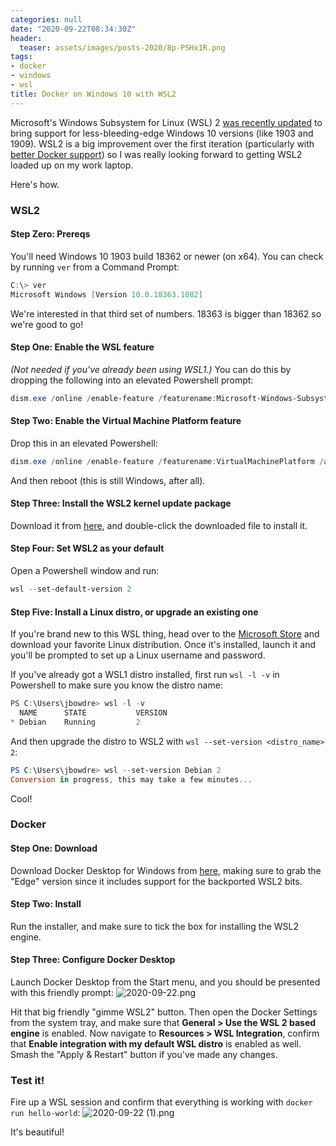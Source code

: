 ```yaml
---
categories: null
date: "2020-09-22T08:34:30Z"
header:
  teaser: assets/images/posts-2020/8p-PSHx1R.png
tags:
- docker
- windows
- wsl
title: Docker on Windows 10 with WSL2
---
```


Microsoft's Windows Subsystem for Linux (WSL) 2 [was recently updated](https://devblogs.microsoft.com/commandline/wsl-2-support-is-coming-to-windows-10-versions-1903-and-1909/) to bring support for less-bleeding-edge Windows 10 versions (like 1903 and 1909). WSL2 is a big improvement over the first iteration (particularly with [better Docker support](https://www.docker.com/blog/docker-desktop-wsl-2-backport-update/)) so I was really looking forward to getting WSL2 loaded up on my work laptop.

Here's how.

### WSL2

#### Step Zero: Prereqs
You'll need Windows 10 1903 build 18362 or newer (on x64). You can check by running `ver` from a Command Prompt:
```powershell
C:\> ver
Microsoft Windows [Version 10.0.18363.1082]
```
We're interested in that third set of numbers. 18363 is bigger than 18362 so we're good to go!

#### Step One: Enable the WSL feature
*(Not needed if you've already been using WSL1.)*
You can do this by dropping the following into an elevated Powershell prompt:
```powershell
dism.exe /online /enable-feature /featurename:Microsoft-Windows-Subsystem-Linux /all /norestart
```

#### Step Two: Enable the Virtual Machine Platform feature
Drop this in an elevated Powershell:
```powershell
dism.exe /online /enable-feature /featurename:VirtualMachinePlatform /all /norestart
```
And then reboot (this is still Windows, after all).

#### Step Three: Install the WSL2 kernel update package
Download it from [here](https://wslstorestorage.blob.core.windows.net/wslblob/wsl_update_x64.msi), and double-click the downloaded file to install it.

#### Step Four: Set WSL2 as your default
Open a Powershell window and run:
```powershell
wsl --set-default-version 2
```

#### Step Five: Install a Linux distro, or upgrade an existing one
If you're brand new to this WSL thing, head over to the [Microsoft Store](https://aka.ms/wslstore) and download your favorite Linux distribution. Once it's installed, launch it and you'll be prompted to set up a Linux username and password. 

If you've already got a WSL1 distro installed, first run `wsl -l -v` in Powershell to make sure you know the distro name:
```powershell
PS C:\Users\jbowdre> wsl -l -v
  NAME      STATE           VERSION
* Debian    Running         2
```
And then upgrade the distro to WSL2 with `wsl --set-version <distro_name> 2`:
```powershell
PS C:\Users\jbowdre> wsl --set-version Debian 2
Conversion in progress, this may take a few minutes...
```
Cool!

### Docker
#### Step One: Download
Download Docker Desktop for Windows from [here](https://hub.docker.com/editions/community/docker-ce-desktop-windows/), making sure to grab the "Edge" version since it includes support for the backported WSL2 bits.

#### Step Two: Install
Run the installer, and make sure to tick the box for installing the WSL2 engine.

#### Step Three: Configure Docker Desktop
Launch Docker Desktop from the Start menu, and you should be presented with this friendly prompt:
![2020-09-22.png](/assets/images/posts-2020/lY2FTflbK.png)

Hit that big friendly "gimme WSL2" button. Then open the Docker Settings from the system tray, and make sure that **General > Use the WSL 2 based engine** is enabled. Now navigate to **Resources > WSL Integration**, confirm that **Enable integration with my default WSL distro** is enabled as well. Smash the "Apply & Restart" button if you've made any changes.

### Test it!
Fire up a WSL session and confirm that everything is working with `docker run hello-world`:
![2020-09-22 (1).png](/assets/images/posts-2020/8p-PSHx1R.png)

It's beautiful!